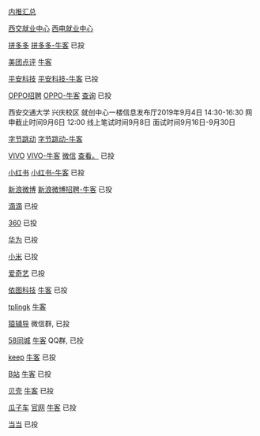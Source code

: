 [内推汇总](https://www.nowcoder.com/discuss/198127?type=post&order=time&pos=&page=10)

[西交就业中心](http://job.xjtu.edu.cn/listWeekMeetings.do?&week=1)
[西电就业中心](http://job.xidian.edu.cn/)

[拼多多](https://www.pinduoduo.com/home/campus/) [拼多多-牛客](https://www.nowcoder.com/discuss/221475?type=0&order=0&pos=27&page=16)
已投

[美团点评](https://campus.meituan.com/)  [牛客](https://www.nowcoder.com/discuss/235025?type=post&order=time&pos=&page=1)

[平安科技](http://campus.pingan.com/tech) [平安科技-牛客](https://www.nowcoder.com/discuss/231732?type=0&order=0&pos=33&page=9)
已投

[OPPO招聘](https://oppo.zhaopin.com/jobs.html)  [OPPO-牛客](https://www.nowcoder.com/discuss/236841?type=0&order=0&pos=53&page=2)
[查询](https://xiaoyuan.zhaopin.com/Home/myapply/recordlist)
已投

西安交通大学 兴庆校区 就创中心一楼信息发布厅2019年9月4日 14:30-16:30 网申截止时间9月6日 12:00   线上笔试时间9月8日  面试时间9月16日-9月30日

[字节跳动](https://job.bytedance.com/campus/position?_tracking=231964580)  [字节跳动-牛客](https://www.nowcoder.com/discuss/213716)


[VIVO](https://hr.vivo.com/wt/vivo/web/index/CompvivoPagerecruit_School)  [VIVO-牛客](https://www.nowcoder.com/discuss/236687?type=7&order=0&pos=10&page=2)  [微信](https://mp.weixin.qq.com/s/wO1LGQMu2BhWdtVlsz0lzg)
[查看。](https://hr.vivo.com/wt/vivo/web/index/CompvivoPagerecruit_School)
已投


[小红书](https://campus.xiaohongshu.com/jobs) [小红书-牛客](https://www.nowcoder.com/discuss/228519?type=post&order=time&pos=&page=5)
已投


[新浪微博](https://career.sina.com.cn/portal/home)  [新浪微博招聘-牛客](https://www.nowcoder.com/discuss/233636?type=all&order=time&pos=&page=7)
已投


[滴滴](http://talent.didiglobal.com/)
已投

[360](http://hr.360.cn/hr/)
已投

[华为](http://career.huawei.com/reccampportal/next/mini/index.html)
已投

[小米](https://app.mokahr.com/recommendation-apply/xiaomi/3527?recommenderId=199100&from=singlemessage#/job/b2fdd015-fe67-4bc4-931e-f14a0c22d338/campus_apply/thanks?jobId=b2fdd015-fe67-4bc4-931e-f14a0c22d338&recommenderId=199100&candidateId=80844057&_k=i3u79h)
已投


[爱奇艺](http://zhaopin.iqiyi.com/school-index.html)
已投

[依图科技](https://app.mokahr.com/m/candidate/applications/deliver-query/yitu-inc)  [牛客](https://www.nowcoder.com/discuss/238573?type=7&order=0&pos=7&page=1)
已投


[tplingk](https://hr.tp-link.com.cn/job/jobs_1.html)  [牛客](https://www.nowcoder.com/discuss/239676?type=7&order=0&pos=6&page=1)


[猿辅导](https://www.nowcoder.com/discuss/238216?type=post&order=time&pos=&page=2)
微信群, 已投

[58同城](https://applyjob.chinahr.com/apply/progress/page?projectId=5d478d8b52ffdf0455603503)  [牛客](https://www.nowcoder.com/discuss/237399)
QQ群, 已投

[keep](http://campus.keep.com/)  [牛客](https://www.nowcoder.com/discuss/227138)
已投

[B站]()  [牛客](https://www.nowcoder.com/discuss/233622)
已投

[贝壳](http://campus.ke.com/Portal/Apply/Index)  [牛客](https://www.nowcoder.com/discuss/229076)
已投

[瓜子车](http://i.51job.com/userset/my_apply.php?type=xy&lang=c)  [官网](http://campus.guazi.com/about.html) [牛客](https://www.nowcoder.com/discuss/227191)
已投

[当当](https://www.nowcoder.com/careers/dangdang/7038)
已投

